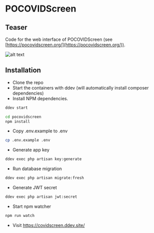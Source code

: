 # POCOVIDScreen

## Teaser 
Code for the web interface of POCOVIDScreen (see [https://pocovidscreen.org/](https://pocovidscreen.org/)).

![alt text](https://github.com/jannisborn/covid19_pocus_ultrasound/blob/master/pocovidnet/plots/pocovidscreen.png "Web interface")

## Installation

- Clone the repo
- Start the containers with ddev (will automatically install composer dependencies)
- Install NPM dependencies.

```bash
ddev start
```

```bash
cd pocovidscreen 
npm install
```

- Copy .env.example to .env

```bash
cp .env.example .env
```

- Generate app key

```bash
ddev exec php artisan key:generate
```

- Run database migration

```bash
ddev exec php artisan migrate:fresh
```

- Generate JWT secret

```bash
ddev exec php artisan jwt:secret
```

- Start npm watcher
```bash
npm run watch
```

- Visit https://covidscreen.ddev.site/
